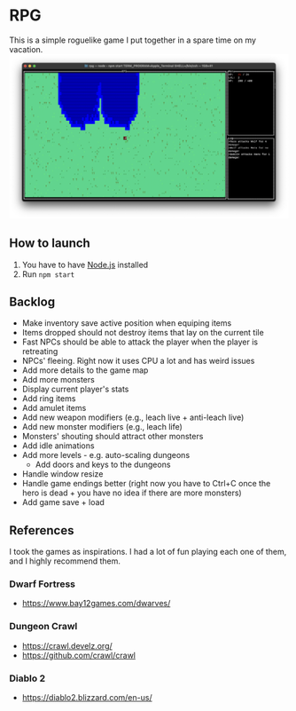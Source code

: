 # RPG
This is a simple roguelike game I put together in a spare time on my vacation.
![Game screenshot](screenshot.png)

## How to launch
1. You have to have [Node.js](https://nodejs.org/en) installed
2. Run `npm start`

## Backlog
- Make inventory save active position when equiping items
- Items dropped should not destroy items that lay on the current tile
- Fast NPCs should be able to attack the player when the player is retreating
- NPCs' fleeing. Right now it uses CPU a lot and has weird issues
- Add more details to the game map
- Add more monsters
- Display current player's stats
- Add ring items
- Add amulet items
- Add new weapon modifiers (e.g., leach live + anti-leach live)
- Add new monster modifiers (e.g., leach life)
- Monsters' shouting should attract other monsters
- Add idle animations
- Add more levels - e.g. auto-scaling dungeons
  - Add doors and keys to the dungeons
- Handle window resize
- Handle game endings better (right now you have to Ctrl+C once the hero is dead + you have no idea if there are more monsters)
- Add game save + load

## References
I took the games as inspirations. I had a lot of fun playing each one of them, and I highly recommend them. 

### Dwarf Fortress
- https://www.bay12games.com/dwarves/

### Dungeon Crawl
- https://crawl.develz.org/
- https://github.com/crawl/crawl

### Diablo 2
- https://diablo2.blizzard.com/en-us/
